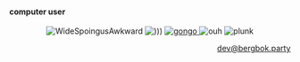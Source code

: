 #### computer user

<p align='center'>
  <img src='https://github.com/user-attachments/assets/4ed12ac1-1b8b-4ade-ba10-64fe43a3e694' alt='WideSpoingusAwkward'>
  <img src='https://github.com/user-attachments/assets/fed1380a-9e28-4390-82b6-9d69ae7b2644' alt=')))'>
  <a href='https://www.twitch.tv/greatsphynx'>
    <img src='https://github.com/user-attachments/assets/bf1e7c6e-4129-4f2a-b7fd-448190c91635' alt='gongo'>
  </a>
  <img src='https://github.com/user-attachments/assets/91aac606-9ae0-4c02-8860-e60b7ebed3da' alt='ouh'>
  <img src='https://github.com/user-attachments/assets/f62e7910-06fd-4a4d-89cc-6550447a4a07' alt='plunk'>
</p>

<p align='right'>
  <a href='mailto:dev@bergbok.party'>dev@bergbok.party</a>
</p>

